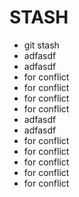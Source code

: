 # STASH
- git stash
- adfasdf
- adfasdf
- for conflict 
- for conflict 
- for conflict 
- for conflict 
- adfasdf
- adfasdf
- for conflict 
- for conflict 
- for conflict 
- for conflict 
- for conflict 
